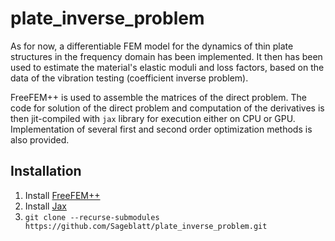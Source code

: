 # plate_inverse_problem

As for now, a differentiable FEM model for the dynamics of thin plate structures in the frequency domain has been implemented. 
It then has been used to estimate the material's elastic moduli and loss factors, based on the data of the vibration testing (coefficient inverse problem).


FreeFEM++ is used to assemble the matrices of the direct problem. 
The code for solution of the direct problem and computation of the derivatives is then jit-compiled with `jax` library for execution either on CPU or GPU.
Implementation of several first and second order optimization methods is also provided.

## Installation

1. Install [FreeFEM++](https://freefem.org/)
2. Install [Jax](https://github.com/google/jax)
3. `git clone --recurse-submodules https://github.com/Sageblatt/plate_inverse_problem.git`
